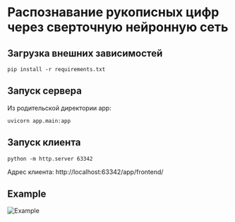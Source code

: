 
# Распознавание рукописных цифр через сверточную нейронную сеть
## Загрузка внешних зависимостей
```
pip install -r requirements.txt
```
## Запуск сервера
Из родительской директории app:
```
uvicorn app.main:app
```
## Запуск клиента
```
python -m http.server 63342
```
Адрес клиента:
http://localhost:63342/app/frontend/
## Example
![Example](https://github.com/Rusgalll/Digit-recognition-web/assets/88139430/7aecf557-3884-4a5e-af67-b1efa01b14c7)


